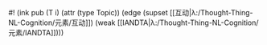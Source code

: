 #! (ink pub (T i) (attr (type Topic)) (edge (supset [[互动|λ:/Thought-Thing-NL-Cognition/元素/互动]]) (weak [[IANDTA|λ:/Thought-Thing-NL-Cognition/元素/IANDTA]])))